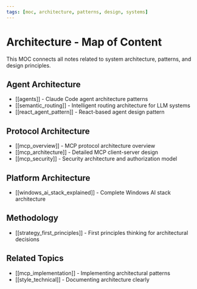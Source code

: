 ```yaml
---
tags: [moc, architecture, patterns, design, systems]
---
```


# Architecture - Map of Content

This MOC connects all notes related to system architecture, patterns, and design principles.

## Agent Architecture

- [[agents]] - Claude Code agent architecture patterns
- [[semantic_routing]] - Intelligent routing architecture for LLM systems
- [[react_agent_pattern]] - React-based agent design pattern

## Protocol Architecture

- [[mcp_overview]] - MCP protocol architecture overview
- [[mcp_architecture]] - Detailed MCP client-server design
- [[mcp_security]] - Security architecture and authorization model

## Platform Architecture

- [[windows_ai_stack_explained]] - Complete Windows AI stack architecture

## Methodology

- [[strategy_first_principles]] - First principles thinking for architectural decisions

## Related Topics

- [[mcp_implementation]] - Implementing architectural patterns
- [[style_technical]] - Documenting architecture clearly
